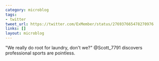 ```yaml
---
category: microblog
tags:
- twitter
tweet_url: https://twitter.com/ExMember/status/276937665478270976
links: []
layout: microblog
---
```

"We really do root for laundry, don't we?" @Scott_7791 discovers professional sports are pointless.
